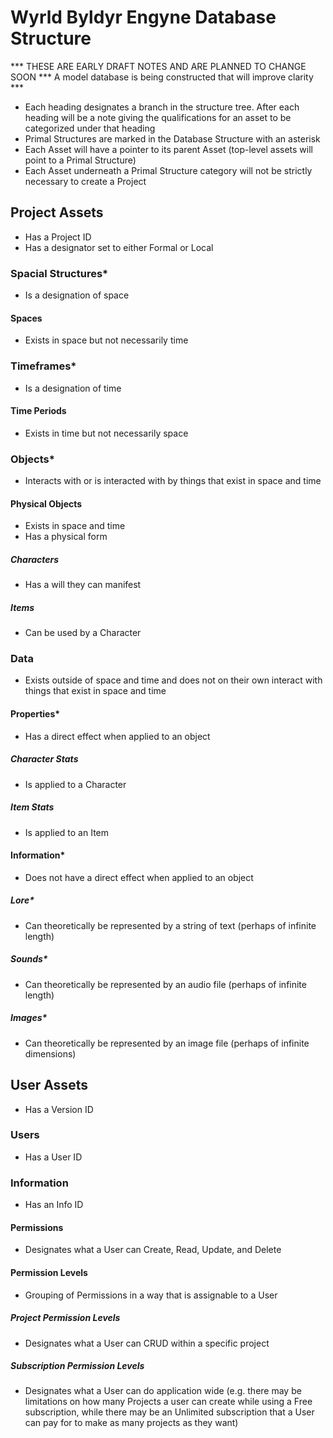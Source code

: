 # Wyrld Byldyr Engyne Database Structure

*** THESE ARE EARLY DRAFT NOTES AND ARE PLANNED TO CHANGE SOON *** A model database is being constructed that will improve clarity ***

- Each heading designates a branch in the structure tree. After each heading will be a note giving the qualifications for an asset to be categorized under that heading
- Primal Structures are marked in the Database Structure with an asterisk
- Each Asset will have a pointer to its parent Asset (top-level assets will point to a Primal Structure)
- Each Asset underneath a Primal Structure category will not be strictly necessary to create a Project

## Project Assets

- Has a Project ID
- Has a designator set to either Formal or Local

### Spacial Structures*

- Is a designation of space

#### Spaces

- Exists in space but not necessarily time

### Timeframes*

- Is a designation of time

#### Time Periods

- Exists in time but not necessarily space

### Objects*

- Interacts with or is interacted with by things that exist in space and time

#### Physical Objects

- Exists in space and time
- Has a physical form

##### Characters

- Has a will they can manifest

##### Items

- Can be used by a Character

### Data

- Exists outside of space and time and does not on their own interact with things that exist in space and time

#### Properties*

- Has a direct effect when applied to an object

##### Character Stats

- Is applied to a Character

##### Item Stats

- Is applied to an Item

#### Information*

- Does not have a direct effect when applied to an object

##### Lore*

- Can theoretically be represented by a string of text (perhaps of infinite length)

##### Sounds*

- Can theoretically be represented by an audio file (perhaps of infinite length)

##### Images*

- Can theoretically be represented by an image file (perhaps of infinite dimensions)

## User Assets

- Has a Version ID

### Users

- Has a User ID

### Information

- Has an Info ID

#### Permissions

- Designates what a User can Create, Read, Update, and Delete

#### Permission Levels

- Grouping of Permissions in a way that is assignable to a User

##### Project Permission Levels

- Designates what a User can CRUD within a specific project

##### Subscription Permission Levels

- Designates what a User can do application wide (e.g. there may be limitations on how many Projects a user can create while using a Free subscription, while there may be an Unlimited subscription that a User can pay for to make as many projects as they want)